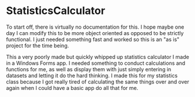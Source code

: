 # StatisticsCalculator

To start off, there is virtually no documentation for this. I hope maybe one day I can modify this to be more object oriented as opposed to be strictly functional. I just needed something fast and worked so this is an "as is" project for the time being.

This a very poorly made but quickly whipped up statistics calculator I made in a Windows Forms app. I needed something to conduct calculations and functions for me, as well as display them with just simply entering in datasets and letting it do the hard thinking. I made this for my statistics class because I got really tired of calculating the same things over and over again when I could have a basic app do all that for me.
